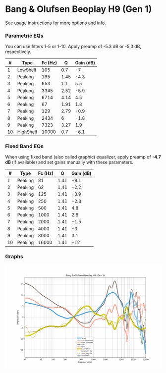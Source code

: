 # Bang & Olufsen Beoplay H9 (Gen 1)
See [usage instructions](https://github.com/jaakkopasanen/AutoEq#usage) for more options and info.

### Parametric EQs
You can use filters 1-5 or 1-10. Apply preamp of -5.3 dB or -5.3 dB, respectively.

|   # | Type      |   Fc (Hz) |    Q |   Gain (dB) |
|-----|-----------|-----------|------|-------------|
|   1 | LowShelf  |       105 | 0.7  |        -7   |
|   2 | Peaking   |       195 | 1.45 |        -4.3 |
|   3 | Peaking   |       653 | 1.1  |         5.5 |
|   4 | Peaking   |      3345 | 2.52 |        -5.9 |
|   5 | Peaking   |      6714 | 4.14 |         4.5 |
|   6 | Peaking   |        67 | 1.91 |         1.8 |
|   7 | Peaking   |       129 | 2.79 |        -0.9 |
|   8 | Peaking   |      2434 | 6    |        -1.8 |
|   9 | Peaking   |      7323 | 3.27 |         1.9 |
|  10 | HighShelf |     10000 | 0.7  |        -6.1 |

### Fixed Band EQs
When using fixed band (also called graphic) equalizer, apply preamp of **-4.7 dB** (if available) and set gains manually with these parameters.

|   # | Type    |   Fc (Hz) |    Q |   Gain (dB) |
|-----|---------|-----------|------|-------------|
|   1 | Peaking |        31 | 1.41 |        -9.1 |
|   2 | Peaking |        62 | 1.41 |        -2.2 |
|   3 | Peaking |       125 | 1.41 |        -3.9 |
|   4 | Peaking |       250 | 1.41 |        -2.8 |
|   5 | Peaking |       500 | 1.41 |         4.8 |
|   6 | Peaking |      1000 | 1.41 |         2.8 |
|   7 | Peaking |      2000 | 1.41 |        -1.5 |
|   8 | Peaking |      4000 | 1.41 |        -3   |
|   9 | Peaking |      8000 | 1.41 |         3.1 |
|  10 | Peaking |     16000 | 1.41 |       -12   |

### Graphs
![](./Bang%20&%20Olufsen%20Beoplay%20H9%20(Gen%201).png)
